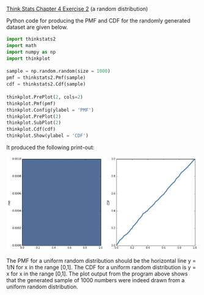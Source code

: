 [Think Stats Chapter 4 Exercise 2](http://greenteapress.com/thinkstats2/html/thinkstats2005.html#toc41) (a random distribution)

Python code for producing the PMF and CDF for the randomly generated dataset are given below.
```python
import thinkstats2
import math
import numpy as np
import thinkplot

sample = np.random.random(size = 1000)
pmf = thinkstats2.Pmf(sample)
cdf = thinkstats2.Cdf(sample)

thinkplot.PrePlot(2, cols=2)
thinkplot.Pmf(pmf)
thinkplot.Config(ylabel = 'PMF')
thinkplot.PrePlot(2)
thinkplot.SubPlot(2)
thinkplot.Cdf(cdf)
thinkplot.Show(ylabel = 'CDF')
```
It produced the following print-out:  

<img src="Ex42.png" title="Ex42"/>

The PMF for a uniform random distribution should be the horizontal line y = 1/N for x in the range [0,1]. The CDF for a uniform random distribution is y = x for x in the range [0,1]. The plot output from the program above shows that the generated sample of 1000 numbers were indeed drawn from a uniform random distribution.
